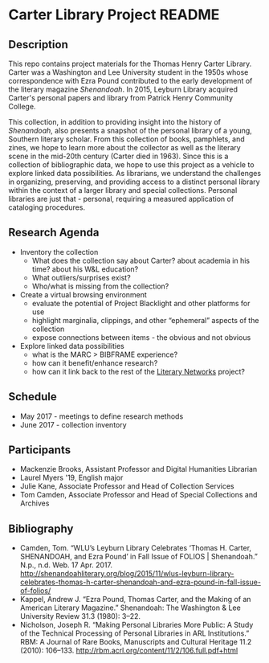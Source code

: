 # Carter Library Project README	

## Description
This repo contains project materials for the Thomas Henry Carter Library. Carter was a Washington and Lee University student in the 1950s whose correspondence with Ezra Pound contributed to the early development of the literary magazine *Shenandoah*. In 2015, Leyburn Library acquired Carter's personal papers and library from Patrick Henry Community College.  

This collection, in addition to providing insight into the history of *Shenandoah*, also presents a snapshot of the personal library of a young, Southern literary scholar. From this collection of books, pamphlets, and zines, we hope to learn more about the collector as well as the literary scene in the mid-20th century (Carter died in 1963). Since this is a collection of bibliographic data, we hope to use this project as a vehicle to explore linked data possibilities. As librarians, we understand the challenges in organizing, preserving, and providing access to a distinct personal library within the context of a larger library and special collections. Personal libraries are just that - personal, requiring a measured application of cataloging procedures. 



## Research Agenda
- Inventory the collection
    - What does the collection say about Carter? about academia in his time? about his W&L education?
    - What outliers/surprises exist?
    - Who/what is missing from the collection?
- Create a virtual browsing environment
    - evaluate the potential of Project Blacklight and other platforms for use
    - highlight marginalia, clippings, and other “ephemeral” aspects of the collection
    - expose connections between items - the obvious and not obvious
- Explore linked data possibilities
    - what is the MARC > BIBFRAME experience?
    - how can it benefit/enhance research?
    - how can it link back to the rest of the [Literary Networks](http://www.literarynetworks.org) project?


## Schedule
* May 2017 - meetings to define research methods
* June 2017 - collection inventory 


## Participants 
* Mackenzie Brooks, Assistant Professor and Digital Humanities Librarian
* Laurel Myers '19, English major
* Julie Kane, Associate Professor and Head of Collection Services 
* Tom Camden, Associate Professor and Head of Special Collections and Archives 

## Bibliography
* Camden, Tom. “WLU’s Leyburn Library Celebrates ‘Thomas H. Carter, SHENANDOAH, and Ezra Pound’ in Fall Issue of FOLIOS | Shenandoah.” N.p., n.d. Web. 17 Apr. 2017. http://shenandoahliterary.org/blog/2015/11/wlus-leyburn-library-celebrates-thomas-h-carter-shenandoah-and-ezra-pound-in-fall-issue-of-folios/
* Kappel, Andrew J. “Ezra Pound, Thomas Carter, and the Making of an American Literary Magazine.” Shenandoah: The Washington & Lee University Review 31.3 (1980): 3–22. 
* Nicholson, Joseph R. “Making Personal Libraries More Public: A Study of the Technical Processing of Personal Libraries in ARL Institutions.” RBM: A Journal of Rare Books, Manuscripts and Cultural Heritage 11.2 (2010): 106–133. http://rbm.acrl.org/content/11/2/106.full.pdf+html
